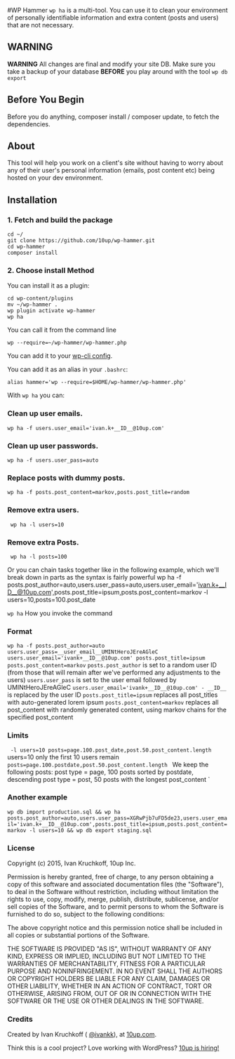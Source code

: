 #WP Hammer
``wp ha`` is a multi-tool. You can use it to clean your environment of personally identifiable information and extra content (posts and users) that are not necessary.

## WARNING ##
__WARNING__ All changes are final and modify your site DB. Make sure you take a backup of your database __BEFORE__ you play around with the tool ``wp db export``

## Before You Begin ##
Before you do anything, composer install / composer update, to fetch the dependencies.

## About ##

This tool will help you work on a client's site without having to worry about any of their user's personal information (emails, post content etc) being hosted on your dev environment.

## Installation ##
### 1. Fetch and build the package ###
```
cd ~/
git clone https://github.com/10up/wp-hammer.git 
cd wp-hammer
composer install
```

### 2. Choose install Method ###
You can install it as a plugin:
```
cd wp-content/plugins
mv ~/wp-hammer .
wp plugin activate wp-hammer
wp ha
```


You can call it from the command line
```
wp --require=~/wp-hammer/wp-hammer.php
```

You can add it to your [wp-cli config](http://wp-cli.org/config/).

You can add it as an alias in your `.bashrc`:
```
alias hammer='wp --require=$HOME/wp-hammer/wp-hammer.php'
```

With ``wp ha`` you can:

### Clean up user emails. ###
``wp ha -f users.user_email='ivan.k+__ID__@10up.com'``

### Clean up user passwords. ###
``wp ha -f users.user_pass=auto``

### Replace posts with dummy posts. ###
``wp ha -f posts.post_content=markov,posts.post_title=random``

### Remove extra users. ###
`` wp ha -l users=10``

### Remove extra Posts. ###
`` wp ha -l posts=100``


Or you can chain tasks together like in the following  example, which we'll break down in parts as the syntax is fairly powerful
wp ha -f posts.post_author=auto,users.user_pass=auto,users.user_email='ivan.k+__ID__@10up.com',posts.post_title=ipsum,posts.post_content=markov -l users=10,posts=100.post_date

``wp ha``
How you invoke the command

### Format
`
wp ha -f posts.post_author=auto users.user_pass=__user_email__UMINtHeroJEreAGleC users.user_email='ivank+__ID__@10up.com' posts.post_title=ipsum posts.post_content=markov
`
``posts.post_author`` is set to a random user ID (from those that will remain after we've performed any adjustments to the users)
`users.user_pass` is set to the user email followed by UMINtHeroJEreAGleC
`users.user_email='ivank+__ID__@10up.com' - __ID__` is replaced by the user ID
`posts.post_title=ipsum` replaces all post_titles with auto-generated lorem ipsum
`posts.post_content=markov` replaces all post_content with randomly generated content, using markov chains for the specified post_content


### Limits
`
-l users=10 posts=page.100.post_date,post.50.post_content.length`
users=10 only the first 10 users remain
`posts=page.100.postdate,post.50.post_content.length `
We keep the following posts:
 post type = page, 100 posts sorted by postdate, descending
 post type = post, 50 posts with the longest post_content
 `


### Another example ###
`
wp db import production.sql &&
wp ha posts.post_author=auto,users.user_pass=XGRwPjb7uFD5de23,users.user_email='ivan.k+__ID__@10up.com',posts.post_title=ipsum,posts.post_content=markov -l users=10 &&
wp db export staging.sql
`

### License ###
Copyright (c) 2015, Ivan Kruchkoff, 10up Inc.

Permission is hereby granted, free of charge, to any person obtaining a copy of this software and associated documentation files (the "Software"), to deal in the Software without restriction, including without limitation the rights to use, copy, modify, merge, publish, distribute, sublicense, and/or sell copies of the Software, and to permit persons to whom the Software is furnished to do so, subject to the following conditions:

The above copyright notice and this permission notice shall be included in all copies or substantial portions of the Software.

THE SOFTWARE IS PROVIDED "AS IS", WITHOUT WARRANTY OF ANY KIND, EXPRESS OR IMPLIED, INCLUDING BUT NOT LIMITED TO THE WARRANTIES OF MERCHANTABILITY, FITNESS FOR A PARTICULAR PURPOSE AND NONINFRINGEMENT. IN NO EVENT SHALL THE AUTHORS OR COPYRIGHT HOLDERS BE LIABLE FOR ANY CLAIM, DAMAGES OR OTHER LIABILITY, WHETHER IN AN ACTION OF CONTRACT, TORT OR OTHERWISE, ARISING FROM, OUT OF OR IN CONNECTION WITH THE SOFTWARE OR THE USE OR OTHER DEALINGS IN THE SOFTWARE.

### Credits ###


Created by Ivan Kruchkoff ( [@ivankk](https://profiles.wordpress.org/ivankk)), at [10up.com](http://10up.com).

Think this is a cool project? Love working with WordPress? [10up is hiring!](http://10up.com/careers/?utm_source=wphammer&utm_medium=community&utm_campaign=oss-code)